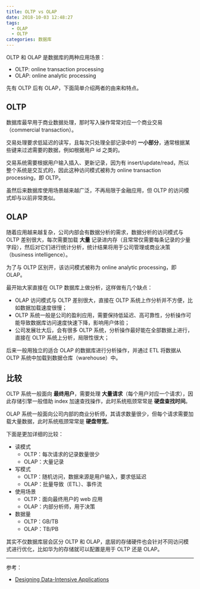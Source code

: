 ```yaml
---
title: OLTP vs OLAP
date: 2018-10-03 12:48:27
tags:
  - OLAP
  - OLTP
categories: 数据库
---
```


OLTP 和 OLAP 是数据库的两种应用场景：

* OLTP: online transaction processing
* OLAP: online analytic processing

先有 OLTP 后有 OLAP，下面简单介绍两者的由来和特点。

<!-- more -->

## OLTP

数据库最早用于商业数据处理，那时写入操作常常对应一个商业交易（commercial transaction）。

交易处理要求低延迟的读写，且每次只处理全部记录中的 **一小部分**，通常根据某些键来过滤需要的数据，例如根据用户 id 之类的。

交易系统需要根据用户输入插入、更新记录，因为有 insert/update/read，所以整个系统是交互式的，因此这种访问模式被称为 online transaction processing，即 OLTP。

虽然后来数据库使用场景越来越广泛，不再局限于金融应用，但 OLTP 的访问模式却与以前非常类似。

## OLAP

随着应用越来越复杂，公司内部会有数据分析的需求，数据分析的访问模式与 OLTP 差别很大，每次需要加载 **大量** 记录进内存（且常常仅需要每条记录的少量字段），然后对它们进行统计分析，统计结果将用于公司管理或商业决策（business intelligence）。

为了与 OLTP 区别开，该访问模式被称为 online analytic processing，即 OLAP。

最开始大家直接在 OLTP 数据库上做分析，这样做有几个缺点：

* OLAP 访问模式与 OLTP 差别很大，直接在 OLTP 系统上作分析并不方便，比如数据加载速度很慢；
* OLTP 系统一般是公司的盈利应用，需要保持低延迟、高可靠性，分析操作可能导致数据库访问速度快速下降，影响用户体验；
* 公司发展壮大后，会有很多 OLTP 系统，分析操作最好能在全部数据上进行，直接在 OLTP 系统上分析，局限性很大；

后来一般用独立的适合 OLAP 的数据库进行分析操作，并通过 ETL 将数据从 OLTP 系统中加载到数据仓库（warehouse）中。

## 比较

OLTP 系统一般面向 **最终用户**，需要处理 **大量请求**（每个用户对应一个请求），因此存储引擎一般借助 index 加速查找操作，此时系统瓶颈常常是 **硬盘查找时间**。

OLAP 系统一般面向公司内部的商业分析师，其请求数量很少，但每个请求需要加载大量数据，此时系统瓶颈常常是 **硬盘带宽**。

下面是更加详细的比较：

* 读模式
  * OLTP：每次请求的记录数量很少
  * OLAP：大量记录
* 写模式
  * OLTP：随机访问，数据来源是用户输入，要求低延迟
  * OLAP：批量导致（ETL）、事件流
* 使用场景
  * OLTP：面向最终用户的 web 应用
  * OLAP：内部分析师，用于决策
* 数据量
  * OLTP：GB/TB
  * OLAP：TB/PB

其实不仅数据库层会区分 OLTP 和 OLAP，底层的存储硬件也会针对不同访问模式进行优化，比如华为的存储就可以配置是用于 OLTP 还是 OLAP。

----

参考：

* [Designing Data-Intensive Applications](https://book.douban.com/subject/26197294/)
